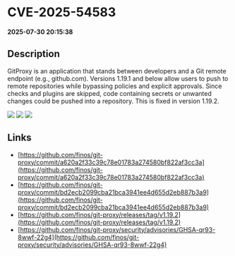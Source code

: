 # CVE-2025-54583

**2025-07-30 20:15:38**

## Description
GitProxy is an application that stands between developers and a Git remote endpoint (e.g., github.com). Versions 1.19.1 and below allow users to push to remote repositories while bypassing policies and explicit approvals. Since checks and plugins are skipped, code containing secrets or unwanted changes could be pushed into a repository. This is fixed in version 1.19.2.

![](https://img.shields.io/static/v1?label=Score&message=8.3&color=red)
![](https://img.shields.io/static/v1?label=Severity&message=HIGH&color=red)
![](https://img.shields.io/static/v1?label=CWE&message=Auth&color=green)

## Links
- [https://github.com/finos/git-proxy/commit/a620a2f33c39c78e01783a274580bf822af3cc3a](https://github.com/finos/git-proxy/commit/a620a2f33c39c78e01783a274580bf822af3cc3a)
- [https://github.com/finos/git-proxy/commit/bd2ecb2099cba21bca3941ee4d655d2eb887b3a9](https://github.com/finos/git-proxy/commit/bd2ecb2099cba21bca3941ee4d655d2eb887b3a9)
- [https://github.com/finos/git-proxy/releases/tag/v1.19.2](https://github.com/finos/git-proxy/releases/tag/v1.19.2)
- [https://github.com/finos/git-proxy/security/advisories/GHSA-qr93-8wwf-22g4](https://github.com/finos/git-proxy/security/advisories/GHSA-qr93-8wwf-22g4)
